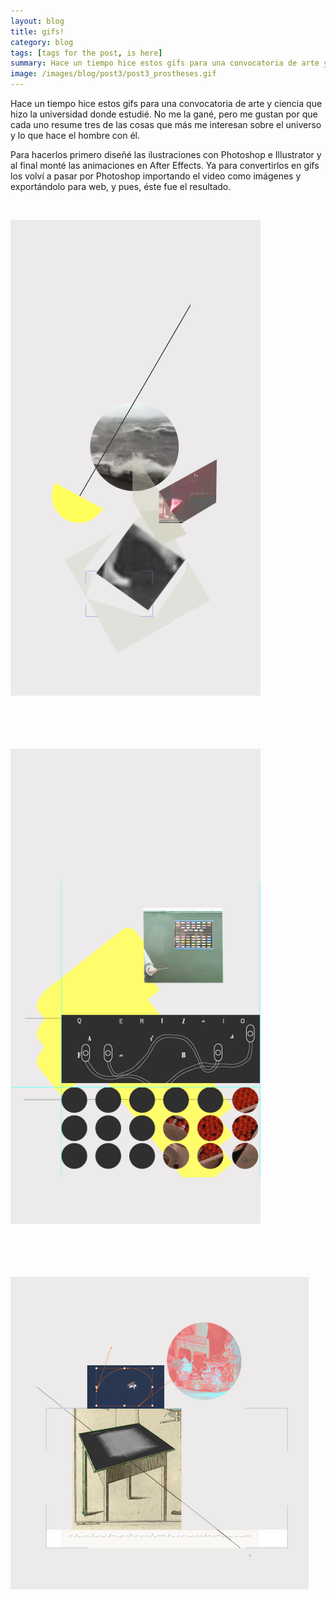 ```yaml
---
layout: blog
title: gifs!
category: blog
tags: [tags for the post, is here]  
summary: Hace un tiempo hice estos gifs para una convocatoria de arte y ciencia que hizo la universidad donde estudié.
image: /images/blog/post3/post3_prostheses.gif
---
```


Hace un tiempo hice estos gifs para una convocatoria de arte y ciencia que hizo la universidad donde estudié. No me la gané, pero me gustan por que cada uno resume tres de las cosas que más me interesan sobre el universo y lo que hace el hombre con él.

Para hacerlos primero diseñé las ilustraciones con Photoshop e Illustrator y al final monté las animaciones en After Effects. Ya para convertirlos en gifs los volví a pasar por Photoshop importando el video como imágenes y exportándolo para web, y pues, éste fue el resultado.

<br>



![Alt text](/images/blog/post3/post3_magnificent_dancers.gif "laws of physics are magnificent dancers")
<br>
<br>
<br>
<br>
<br>

![Alt text](/images/blog/post3/post3_codes.gif "secrets have always been kept, but they're most fun down on paper")
<br>
<br>
<br>
<br>
<br>

![Alt text](/images/blog/post3/post3_prostheses.gif "but we have beautiful prostheses")
<br>






<br><br>
